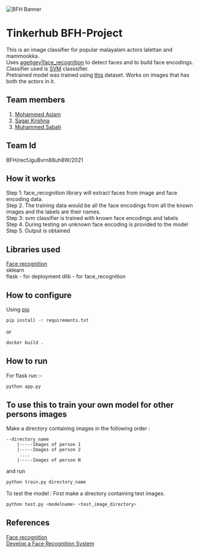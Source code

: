 ![BFH Banner](https://trello-attachments.s3.amazonaws.com/542e9c6316504d5797afbfb9/542e9c6316504d5797afbfc1/39dee8d993841943b5723510ce663233/Frame_19.png)
# Tinkerhub BFH-Project
This is an image classifier for popular malayalam actors lalettan and mammookka.  
Uses [ageitgey|face_recognition](https://github.com/ageitgey/face_recognition) to detect faces and to build face encodings.  Classifier used is [SVM](https://scikit-learn.org/stable/modules/generated/sklearn.svm.SVC.html) classsifier.  
Pretrained model was trained using [this](https://drive.google.com/drive/folders/1cAXZYF77T110ewctVQMWZrXeffsQM1Zb?usp=sharing) dataset.
Works on images that has both the actors in it.  
## Team members
1. [Mohammed Aslam](https://github.com/dpjr47)
2. [Sagar Krishna](https://github.com/sagarkrishna1729)
3. [Muhammed Sabah](https://github.com/mhdsabah)
## Team Id
BFH/recfJguBvrn88uh8W/2021



##  How it works
 Step 1: face_recognition library will extract faces from image and face encoding data.  
 Step 2. The training data would be all the face encodings from all the known images and the labels are their names.  
 Step 3: svm classifier is trained with known face encodings and labels   
 Step 4. During testing an unknown face encoding is provided to the model
 Step 5. Output is obtained 

## Libraries used
 [Face recognition](https://github.com/ageitgey/face_recognition)  
 sklearn  
 flask - for deployment
 dlib - for face_recognition




## How to configure

Using  [pip](https://pip.pypa.io/en/stable/)

```bash
pip install -r requirements.txt
```

or 
```bash
docker build .
```

## How to run
For flask run :-
```python
python app.py 
```

## To use this to train your own model for other persons images 
Make a directory containing images in the following order   :
```tree
--directory_name
    |-----Images of person 1
    |-----Images of person 2
     ....
    |-----Images of person N
```
and run 
```bash
python train.py directory_name
```
To test the model : First make a directory containing test images.
```bash
python test.py <modelname> <test_image_directory>
```




## References
[Face recognition](https://github.com/ageitgey/face_recognition)  
[ Develop a Face Recognition System](https://machinelearningmastery.com/how-to-develop-a-face-recognition-system-using-facenet-in-keras-and-an-svm-classifier/)
